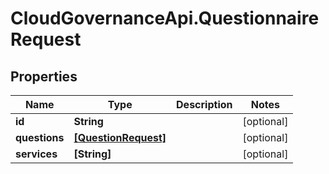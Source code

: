 # CloudGovernanceApi.QuestionnaireRequest

## Properties

Name | Type | Description | Notes
------------ | ------------- | ------------- | -------------
**id** | **String** |  | [optional] 
**questions** | [**[QuestionRequest]**](QuestionRequest.md) |  | [optional] 
**services** | **[String]** |  | [optional] 


